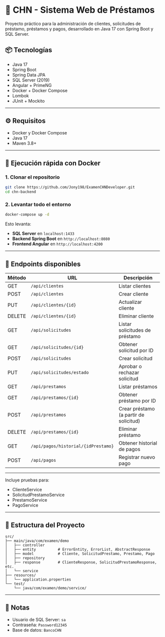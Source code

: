 # 🏦 CHN - Sistema Web de Préstamos

Proyecto práctico para la administración de clientes, solicitudes de préstamo, préstamos y pagos, desarrollado en Java 17 con Spring Boot y SQL Server.

## 📦 Tecnologías
- Java 17
- Spring Boot
- Spring Data JPA
- SQL Server (2019)
- Angular + PrimeNG
- Docker + Docker Compose
- Lombok
- JUnit + Mockito

---

## ⚙️ Requisitos

- Docker y Docker Compose
- Java 17
- Maven 3.8+

---

## 🚀 Ejecución rápida con Docker

### 1. Clonar el repositorio
```bash
git clone https://github.com/Jony198/ExamenCHNDeveloper.git
cd chn-backend
```

### 2. Levantar todo el entorno
```bash
docker-compose up -d
```

Esto levanta:
- **SQL Server** en `localhost:1433`
- **Backend Spring Boot** en `http://localhost:8080`
- **Frontend Angular** en `http://localhost:4200`

---

## 🔧 Endpoints disponibles

| Método | URL                                      | Descripción                          |
|--------|------------------------------------------|--------------------------------------|
| GET    | `/api/clientes`                         | Listar clientes                      |
| POST   | `/api/clientes`                         | Crear cliente                        |
| PUT    | `/api/clientes/{id}`                    | Actualizar cliente                   |
| DELETE | `/api/clientes/{id}`                    | Eliminar cliente                     |
| GET    | `/api/solicitudes`                      | Listar solicitudes de préstamo       |
| GET    | `/api/solicitudes/{id}`                 | Obtener solicitud por ID             |
| POST   | `/api/solicitudes`                      | Crear solicitud                      |
| PUT    | `/api/solicitudes/estado`               | Aprobar o rechazar solicitud         |
| GET    | `/api/prestamos`                        | Listar préstamos                     |
| GET    | `/api/prestamos/{id}`                   | Obtener préstamo por ID              |
| POST   | `/api/prestamos`                        | Crear préstamo (a partir de solicitud) |
| DELETE | `/api/prestamos/{id}`                   | Eliminar préstamo                    |
| GET    | `/api/pagos/historial/{idPrestamo}`     | Obtener historial de pagos           |
| POST   | `/api/pagos`                            | Registrar nuevo pago                 |

---



Incluye pruebas para:
- ClienteService
- SolicitudPrestamoService
- PrestamoService
- PagoService

---

## 📁 Estructura del Proyecto

```
src/
├── main/java/com/examen/demo
│   ├── controller
│   ├── entity          # ErrorEntity, ErrorList, AbstractResponse
│   ├── model           # Cliente, SolicitudPrestamo, Prestamo, Pago
│   ├── repository
│   ├── response        # ClienteResponse, SolicitudPrestamoResponse, etc.
│   └── service
├── resources/
│   └── application.properties
└── test/
    └── java/com/examen/demo/service/
```

---

## 🧠 Notas

- Usuario de SQL Server: `sa`
- Contraseña: `Password12345`
- Base de datos: `BancoCHN`
